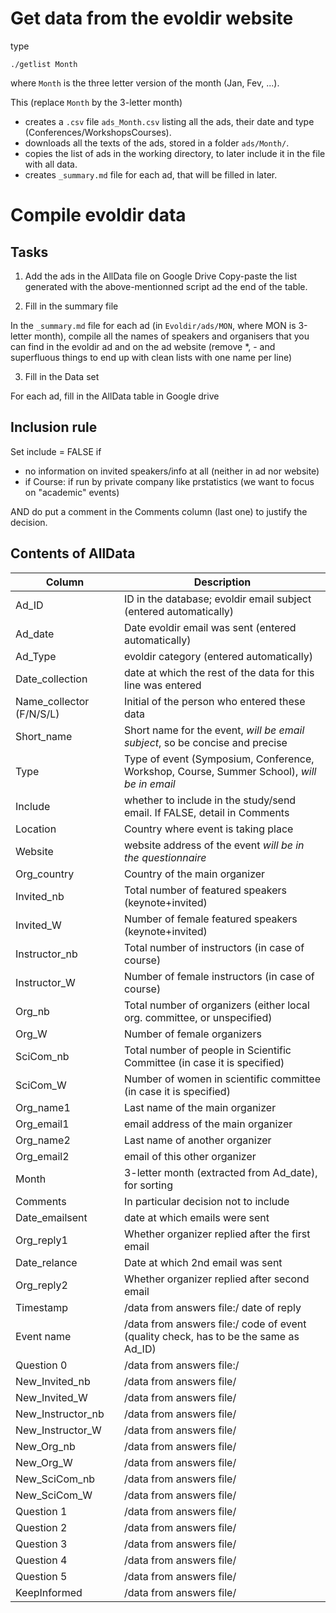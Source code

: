 
# Get data from the evoldir website

type
```
./getlist Month
```
where `Month` is the three letter version of the month (Jan, Fev, ...). 

This (replace `Month` by the 3-letter month)
- creates a `.csv` file `ads_Month.csv` listing all the ads, their date and type (Conferences/WorkshopsCourses).
- downloads all the texts of the ads, stored in a folder `ads/Month/`.
- copies the list of ads in the working directory, to later include it in the file with all data.
- creates `_summary.md` file for each ad, that will be filled in later.

# Compile evoldir data

## Tasks

 1) Add the ads in the AllData file on Google Drive
   Copy-paste the list generated with the above-mentionned script ad the end of the table.

 2) Fill in the summary file

  In the `_summary.md` file for each ad (in `Evoldir/ads/MON`, where MON is 3-letter month), compile all the names of speakers and organisers that you can find in the evoldir ad and on the ad website (remove *, - and superfluous things to end up with clean lists with one name per line)

 3) Fill in the Data set

   For each ad, fill in the AllData table in Google drive 

## Inclusion rule

Set include = FALSE if

 - no information on invited speakers/info at all (neither in ad nor website)
 - if Course: if run by private company like prstatistics (we want to focus on "academic" events)

AND do put a comment in the Comments column (last one) to justify the decision. 

## Contents of AllData

Column | Description
-------|------------- 
Ad_ID | ID in the database; evoldir email subject (entered automatically)
Ad_date | Date evoldir email was sent (entered automatically)
Ad_Type | evoldir category (entered automatically)
Date_collection | date at which the rest of the data for this line was entered
Name_collector (F/N/S/L) | Initial of the person who entered these data
Short_name | Short name for the event, *will be email subject*, so be concise and precise
Type | Type of event (Symposium, Conference, Workshop, Course, Summer School), *will be in email*
Include | whether to include in the study/send email. If FALSE, detail in Comments
Location | Country where event is taking place
Website | website address of the event *will be in the questionnaire*
Org_country | Country of the main organizer	
Invited_nb | Total number of featured speakers (keynote+invited)	
Invited_W	| Number of female featured speakers (keynote+invited)
Instructor_nb | Total number of instructors (in case of course)	
Instructor_W | Number of female instructors (in case of course)	
Org_nb | Total number of organizers (either local org. committee, or unspecified)	
Org_W	| Number of female organizers
SciCom_nb | Total number of people in Scientific Committee (in case it is specified)	
SciCom_W | Number of women in scientific committee (in case it is specified)
Org_name1 | Last name of the main organizer	
Org_email1	| email address of the  main organizer
Org_name2 | Last name of another organizer	
Org_email2 | email of this other organizer	
Month	| 3-letter month (extracted from Ad_date), for sorting
Comments | In particular decision not to include
Date_emailsent | date at which emails were sent	
Org_reply1 | Whether organizer replied	after the first email
Date_relance | Date at which 2nd email was sent
Org_reply2 | Whether organizer replied after second email
Timestamp	| /data from answers file:/ date of reply
Event name | /data from answers file:/ code of event (quality check, has to be the same as Ad_ID)
Question 0 | /data from answers file:/ 
New_Invited_nb	| /data from answers file/
New_Invited_W | /data from answers file/
New_Instructor_nb | /data from answers file/
New_Instructor_W | /data from answers file/
New_Org_nb | /data from answers file/
New_Org_W | /data from answers file/
New_SciCom_nb | /data from answers file/
New_SciCom_W | /data from answers file/
Question 1 | /data from answers file/
Question 2 | /data from answers file/
Question 3 | /data from answers file/
Question 4 | /data from answers file/
Question 5 | /data from answers file/
KeepInformed | /data from answers file/
